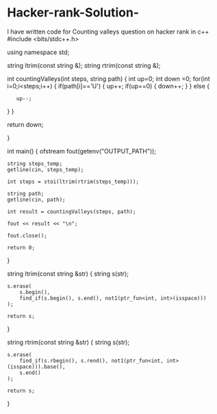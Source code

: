 # Hacker-rank-Solution-
I have written code for Counting valleys question on hacker rank in c++
#include <bits/stdc++.h>

using namespace std;

string ltrim(const string &);
string rtrim(const string &);

int countingValleys(int steps, string path) {
int up=0;
int down =0;
for(int i=0;i<steps;i++)
{
   if(path[i]=='U')
   {
       up++;
       if(up==0)
       {
           down++;
       }
   }
   else {
   
       up--;
   }
 }
 
 return down;
 
}

int main()
{
    ofstream fout(getenv("OUTPUT_PATH"));

    string steps_temp;
    getline(cin, steps_temp);

    int steps = stoi(ltrim(rtrim(steps_temp)));

    string path;
    getline(cin, path);

    int result = countingValleys(steps, path);

    fout << result << "\n";

    fout.close();

    return 0;
}

string ltrim(const string &str) {
    string s(str);

    s.erase(
        s.begin(),
        find_if(s.begin(), s.end(), not1(ptr_fun<int, int>(isspace)))
    );

    return s;
}

string rtrim(const string &str) {
    string s(str);

    s.erase(
        find_if(s.rbegin(), s.rend(), not1(ptr_fun<int, int>(isspace))).base(),
        s.end()
    );

    return s;
}
